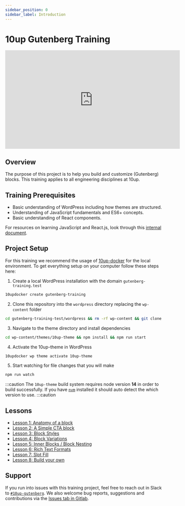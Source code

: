 ```yaml
---
sidebar_position: 0
sidebar_label: Introduction
---
```


# 10up Gutenberg Training

<iframe width="560" height="315" src="https://www.youtube.com/embed/UjaheV-jY00" title="YouTube video player" frameBorder="0" allow="accelerometer; autoplay; clipboard-write; encrypted-media; gyroscope; picture-in-picture; fullscreen" allowFullScreen></iframe>

## Overview

The purpose of this project is to help you build and customize (Gutenberg) blocks. This training applies to all engineering disciplines at 10up.

## Training Prerequisites

* Basic understanding of WordPress including how themes are structured.
* Understanding of JavaScript fundamentals and ES6+ concepts.
* Basic understanding of React components.

For resources on learning JavaScript and React.js, look through this [internal document](https://internal.10up.com/docs/javascript-tutorials/).

## Project Setup

For this training we recommend the usage of [10up-docker](https://github.com/10up/wp-local-docker-v2) for the local environment. To get everything setup on your computer follow these steps here:

1. Create a local WordPress installation with the domain `gutenberg-training.test`

```bash
10updocker create gutenberg-training
```

2. Clone this repository into the `wordpress` directory replacing the `wp-content` folder

```bash
cd gutenberg-training-test/wordpress && rm -rf wp-content && git clone git@gitlab.10up.com:exercises/gutenberg-lessons.git wp-content
```

3. Navigate to the theme directory and install dependencies

```bash
cd wp-content/themes/10up-theme && npm install && npm run start
```

4. Activate the 10up-theme in WordPress

```bash
10updocker wp theme activate 10up-theme
```

5. Start watching for file changes that you will make

```bash
npm run watch
```

:::caution
The `10up-theme` build system requires node version **14** in order to build successfully. If you have [`nvm`](https://github.com/nvm-sh/nvm) installed it should auto detect the which version to use.
:::caution

## Lessons

* [Lesson 1: Anatomy of a block](./01-overview.md)
* [Lesson 2: A Simple CTA block](./02-cta-lesson.md)
* [Lesson 3: Block Styles](./03-styles.md)
* [Lesson 4: Block Variations](./04-variations.md)
* [Lesson 5: Inner Blocks / Block Nesting](./05-inner-blocks.md)
* [Lesson 6: Rich Text Formats](./06-rich-text-formats.md)
* [Lesson 7: Slot Fill](./07-slot-fill.md)
* [Lesson 8: Build your own](./08-build-your-own.md)

## Support

If you run into issues with this training project, feel free to reach out in Slack to [`#10up-gutenberg`](https://10up.slack.com/archives/C8Z3WMN1K). We also welcome bug reports, suggestions and contributions via the [Issues tab in Gitlab](https://gitlab.10up.com/exercises/gutenberg-lessons/-/issues).
